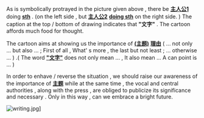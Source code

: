    As is symbolically protrayed in the picture given above , there be   **<u>主人公1</u>**   doing   **<u>sth</u>**  .  (on the left side , but **<u>主人公2</u>**    **<u>doing sth</u>**   on the right side.  )  The caption at the top / bottom of drawing indicates that **"文字"**  .  The cartoon affords much food for thought. 

   The cartoon aims at showing us the importance of **<u>(主题)</u>**    **<u>理由</u>**   ( ... not only ... but also ... ; First of all , What' s more , the last but not least ;  ...  otherwise  ... ) .( The word **<u>"文字"</u>**  does not only mean  ...  ,  It also mean  ...  A can point is  ...  )

   In order to enhave / reverse the situation , we should raise our awareness of the importance of  **<u>主题</u>**  while at the same time , the vocal and central authorities , along with the press , are obliged to publicize its significance and necessary . Only in this way , can we embrace a bright future. 

![writing.jpg](https://i.loli.net/2019/12/03/3mXVWu4sGNCDivS.jpg)]

